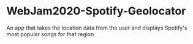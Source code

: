 # WebJam2020-Spotify-Geolocator
An app that takes the location data from the user and displays Spotify's most popular songs for that region
